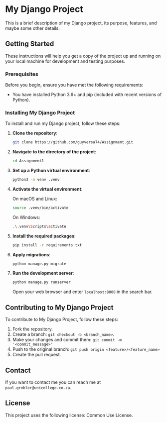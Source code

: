 # My Django Project

This is a brief description of my Django project, its purpose, features, and maybe some other details.

## Getting Started

These instructions will help you get a copy of the project up and running on your local machine for development and testing purposes.

### Prerequisites

Before you begin, ensure you have met the following requirements:

* You have installed Python 3.6+ and pip (included with recent versions of Python).

### Installing My Django Project

To install and run my Django project, follow these steps:

1. **Clone the repository**:

    ```bash
    git clone https://github.com/guyversa74/Assignment.git
    ```

2. **Navigate to the directory of the project**:

    ```bash
    cd Assignment1
    ```

3. **Set up a Python virtual environment**:

    ```bash
    python3 -m venv .venv
    ```

4. **Activate the virtual environment**:

    On macOS and Linux:

    ```bash
    source .venv/bin/activate
    ```

    On Windows:

    ```bash
    .\.venv\Scripts\activate
    ```

5. **Install the required packages**:

    ```bash
    pip install -r requirements.txt
    ```

6. **Apply migrations**:

    ```bash
    python manage.py migrate
    ```

7. **Run the development server**:

    ```bash
    python manage.py runserver
    ```

    Open your web browser and enter `localhost:8000` in the search bar.

## Contributing to My Django Project

To contribute to My Django Project, follow these steps:

1. Fork the repository.
2. Create a branch: `git checkout -b <branch_name>`.
3. Make your changes and commit them: `git commit -m '<commit_message>'`
4. Push to the original branch: `git push origin <feature>/<feature_name>`
5. Create the pull request.

## Contact

If you want to contact me you can reach me at `paul.grobler@unicollege.co.za`.

## License

This project uses the following license: Common Use License.